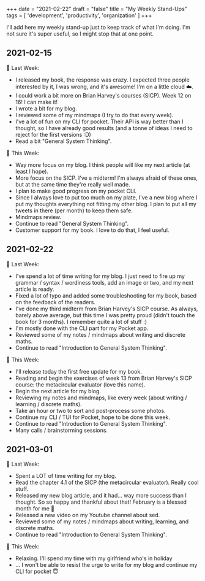 +++
date = "2021-02-22"
draft = "false"
title = "My Weekly Stand-Ups"
tags = [
    'development',
    'productivity',
    'organization'
]
+++

I'll add here my weekly stand-up just to keep track of what I'm doing. I'm not sure it's super useful, so I might stop that at one point.

## 2021-02-15

💫 Last Week:

* I released my book, the response was crazy. I expected three people interested by it, I was wrong, and it's awesome! I'm on a little cloud ☁️.
* I could work a bit more on Brian Harvey's courses (SICP). Week 12 on 16! I can make it!
* I wrote a bit for my blog.
* I reviewed some of my mindmaps (I try to do that every week).
* I've a lot of fun on my CLI for pocket. Their API is way better than I thought, so I have already good results (and a tonne of ideas I need to reject for the first versions :D)
* Read a bit "General System Thinking".

🔨 This Week:

* Way more focus on my blog. I think people will like my next article (at least I hope).
* More focus on the SICP. I've a midterm! I'm always afraid of these ones, but at the same time they're really well made.
* I plan to make good progress on my pocket CLI.
* Since I always love to put too much on my plate, I've a new blog where I put my thoughts everything not fitting my other blog. I plan to put all my tweets in there (per month) to keep them safe.
* Mindmaps review.
* Continue to read "General System Thinking".
* Customer support for my book. I love to do that, I feel useful.

## 2021-02-22

💫 Last Week:

* I've spend a lot of time writing for my blog. I just need to fire up my grammar / syntax / wordiness tools, add an image or two, and my next article is ready.
* Fixed a lot of typo and added some troubleshooting for my book, based on the feedback of the readers.
* I've done my third midterm from Brian Harvey's SICP course. As always, barely above average, but this time I was pretty proud (didn't touch the book for 3 months). I remember quite a lot of stuff :)
* I'm mostly done with the CLI part for my Pocket app.
* Reviewed some of my notes / mindmaps about writing and discrete maths.
* Continue to read "Introduction to General System Thinking".

🔨 This Week:

* I'll release today the first free update for my book.
* Reading and begin the exercises of week 13 from Brian Harvey's SICP course: the metacircular evaluator (love this name).
* Begin the next article for my blog.
* Reviewing my notes and mindmaps, like every week (about writing / learning / discrete maths).
* Take an hour or two to sort and post-process some photos.
* Continue my CLI / TUI for Pocket, hope to be done this week.
* Continue to read "Introduction to General System Thinking".
* Many calls / brainstorming sessions.

## 2021-03-01

💫 Last Week:

* Spent a LOT of time writing for my blog.
* Read the chapter 4.1 of the SICP (the metacircular evaluator). Really cool stuff.
* Released my new blog article, and it had... way more success than I thought. So so happy and thankful about that! February is a blessed month for me 🥰
* Released a new video on my Youtube channel about sed.
* Reviewed some of my notes / mindmaps about writing, learning, and discrete maths.
* Continue to read "Introduction to General System Thinking".

🔨 This Week:

* Relaxing. I'll spend my time with my girlfriend who's in holiday
* ... I won't be able to resist the urge to write for my blog and continue my CLI for pocket 😇
